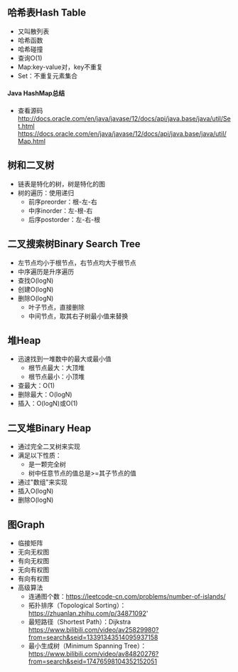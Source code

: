 ## 哈希表Hash Table
+ 又叫散列表
+ 哈希函数
+ 哈希碰撞
+ 查询O(1)
+ Map:key-value对，key不重复
+ Set：不重复元素集合

#### Java HashMap总结
+ 查看源码
http://docs.oracle.com/en/java/javase/12/docs/api/java.base/java/util/Set.html
https://docs.oracle.com/en/java/javase/12/docs/api/java.base/java/util/Map.html


## 树和二叉树
+ 链表是特化的树，树是特化的图
+ 树的遍历：使用递归
    + 前序preorder：根-左-右
    + 中序inorder：左-根-右
    + 后序postorder：左-右-根

## 二叉搜索树Binary Search Tree
+ 左节点均小于根节点，右节点均大于根节点
+ 中序遍历是升序遍历
+ 查找O(logN)
+ 创建O(logN)
+ 删除O(logN)
    + 叶子节点，直接删除
    + 中间节点，取其右子树最小值来替换
    
## 堆Heap
+ 迅速找到一堆数中的最大或最小值
    + 根节点最大：大顶堆
    + 根节点最小：小顶堆
+ 查最大：O(1)
+ 删除最大：O(logN)
+ 插入：O(logN)或O(1)

## 二叉堆Binary Heap
+ 通过完全二叉树来实现
+ 满足以下性质：
    + 是一颗完全树
    + 树中任意节点的值总是>=其子节点的值
+ 通过"数组"来实现
+ 插入O(logN)
+ 删除O(logN)
    

## 图Graph
+ 临接矩阵
+ 无向无权图
+ 有向无权图
+ 无向有权图
+ 有向有权图
+ 高级算法
    + 连通图个数：https://leetcode-cn.com/problems/number-of-islands/
    + 拓扑排序（Topological Sorting）： https://zhuanlan.zhihu.com/p/34871092'
    + 最短路径（Shortest Path）：Dijkstra https://www.bilibili.com/video/av25829980?from=search&seid=13391343514095937158
    + 最小生成树（Minimum Spanning Tree）： https://www.bilibili.com/video/av84820276?from=search&seid=17476598104352152051